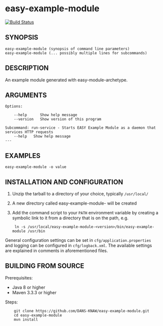 easy-example-module
===========
[![Build Status](https://travis-ci.org/DANS-KNAW/easy-example-module.png?branch=master)](https://travis-ci.org/DANS-KNAW/easy-example-module)

<!-- Remove this comment and extend the descriptions below -->


SYNOPSIS
--------

    easy-example-module (synopsis of command line parameters)
    easy-example-module (... possibly multiple lines for subcommands)


DESCRIPTION
-----------

An example module generated with easy-module-archetype.


ARGUMENTS
---------

    Options:

        --help      Show help message
        --version   Show version of this program

    Subcommand: run-service - Starts EASY Example Module as a daemon that services HTTP requests
        --help   Show help message
    ---

EXAMPLES
--------

    easy-example-module -o value


INSTALLATION AND CONFIGURATION
------------------------------


1. Unzip the tarball to a directory of your choice, typically `/usr/local/`
2. A new directory called easy-example-module-<version> will be created
3. Add the command script to your `PATH` environment variable by creating a symbolic link to it from a directory that is
   on the path, e.g. 
   
        ln -s /usr/local/easy-example-module-<version>/bin/easy-example-module /usr/bin



General configuration settings can be set in `cfg/application.properties` and logging can be configured
in `cfg/logback.xml`. The available settings are explained in comments in aforementioned files.


BUILDING FROM SOURCE
--------------------

Prerequisites:

* Java 8 or higher
* Maven 3.3.3 or higher

Steps:

        git clone https://github.com/DANS-KNAW/easy-example-module.git
        cd easy-example-module
        mvn install
